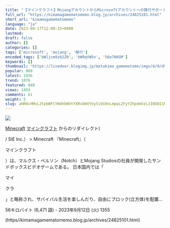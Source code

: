 ```yaml
---
title: "【マインクラフト】MojangアカウントからMicrosoftアカウントへの移行サポートは9"
full_url: "https://kimamagamematomemo.blog.jp/archives/24825101.html"
short_url: "kimamagamematomemo"
language: "ja"
date: 2023-09-17T12:00:15+0900
lastmod: 
draft: false
author: []
categories: []
tags: ['microsoft', 'mojang', '移行']
encoded_tags: ['bWljcm9zb2Z0', 'bW9qYW5n', '56e76KGM']
keywords: []
thumbnail: "https://livedoor.blogimg.jp/matakima_gamematome/imgs/d/9/d9ab85d2-s.png"
popular: 969
latest: 1936
trend: 1076
featured: 848
views: 1493
comments: 61
weight: 5
slug: aHR0cHMvL2tpbWFtYWdhbWVtYXRvbWVtby5ibG9nLmpwL2FyY2hpdmVzLzI0ODI1MTAxLmh0bWw=
---
```


![](https://livedoor.blogimg.jp/matakima_gamematome/imgs/d/9/d9ab85d2-s.png)

<div><a target='_blank' href='https//ja.wikipedia.org/wiki/Minecraft' title='Minecraft'>Minecraft</a> <span class='searchalttitle'><a></a><span><a target='_blank' href='https//ja.wikipedia.org/wiki/%E3%83%9E%E3%82%A4%E3%83%B3%E3%82%AF%E3%83%A9%E3%83%95%E3%83%88' class='mw-redirect' title='マインクラフト'><span>マインクラフト</span></a> からのリダイレクト)</span></span><p class='searchresult'>/ SIE Inc.） > Minecraft 『Minecraft』（<p>マインクラフト</p>）は、マルクス・ペルソン（Notch）とMojang Studiosの社員が開発したサンドボックスビデオゲームである。 日本国内では「<p>マイ</p><p>クラ</p>」と略称され、サバイバル生活を楽しんだり、自由にブロック(立方体)を配置…</p> <p class='mw-search-result-data'>56キロバイト (6,471 語) - 2023年9月12日 (火) 1355</p></div>

(https//kimamagamematomemo.blog.jp/archives/24825101.html)
